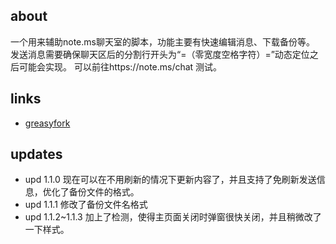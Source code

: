 ## about
一个用来辅助note.ms聊天室的脚本，功能主要有快速编辑消息、下载备份等。
发送消息需要确保聊天区后的分割行开头为“=（零宽度空格字符）=”动态定位之后可能会实现。 可以前往https://note.ms/chat 测试。
## links
- [greasyfork](https://greasyfork.org/zh-CN/scripts/504208)
## updates
- upd 1.1.0 现在可以在不用刷新的情况下更新内容了，并且支持了免刷新发送信息，优化了备份文件的格式。
- upd 1.1.1 修改了备份文件名格式
- upd 1.1.2~1.1.3 加上了检测，使得主页面关闭时弹窗很快关闭，并且稍微改了一下样式。

